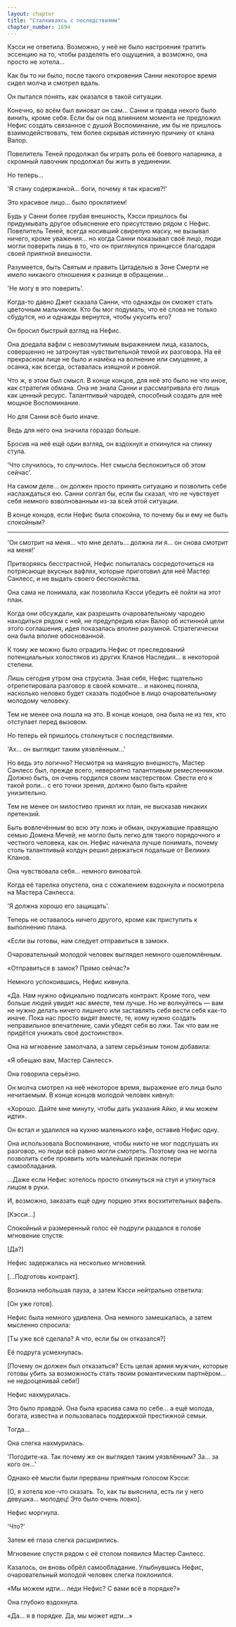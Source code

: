 ```yaml
---
layout: chapter
title: "Сталкиваясь с последствиями"
chapter_number: 1694
---
```




Кэсси не ответила. Возможно, у неё не было настроения тратить эссенцию на то, чтобы разделять его ощущения, а возможно, она просто не хотела...

Как бы то ни было, после такого откровения Санни некоторое время сидел молча и смотрел вдаль.

Он пытался понять, как оказался в такой ситуации.

Конечно, во всём был виноват он сам... Санни и правда некого было винить, кроме себя. Если бы он под влиянием момента не предложил Нефис создать связанное с душой Воспоминание, им бы не пришлось взаимодействовать, тем более скрывая истинную причину от клана Валор.

Повелитель Теней продолжал бы играть роль её боевого напарника, а скромный лавочник продолжал бы жить в уединении.

Но теперь...

'Я стану содержанкой... боги, почему я так красив?!'

Это красивое лицо... было проклятием!

Будь у Санни более грубая внешность, Кэсси пришлось бы придумывать другое объяснение его присутствию рядом с Нефис. Повелитель Теней, всегда носивший свирепую маску, не вызывал ничего, кроме уважения... но когда Санни показывал своё лицо, люди могли поверить лишь в то, что он приглянулся принцессе благодаря своей приятной внешности.

Разумеется, быть Святым и править Цитаделью в Зоне Смерти не имело никакого отношения к разнице в обращении...

'Не могу в это поверить'.

Когда-то давно Джет сказала Санни, что однажды он сможет стать цветочным мальчиком. Кто бы мог подумать, что её слова не только сбудутся, но и однажды вернутся, чтобы укусить его?

Он бросил быстрый взгляд на Нефис.

Она доедала вафли с невозмутимым выражением лица, казалось, совершенно не затронутая чувствительной темой их разговора. На её прекрасном лице не было и намёка на волнение или смущение, а осанка, как всегда, оставалась изящной и ровной.

Что ж, в этом был смысл. В конце концов, для неё это было не что иное, как стратегия обмана. Она не знала Санни и рассматривала его лишь как ценный ресурс. Талантливый чародей, способный создать для неё мощное Воспоминание.

Но для Санни всё было иначе.

Ведь для него она значила гораздо больше.

Бросив на неё ещё один взгляд, он вздохнул и откинулся на спинку стула.

'Что случилось, то случилось. Нет смысла беспокоиться об этом сейчас'.

На самом деле... он должен просто принять ситуацию и позволить себе наслаждаться ею. Санни солгал бы, если бы сказал, что не чувствует себя немного взволнованным из-за всей этой ситуации.

В конце концов, если Нефис была спокойна, то почему бы и ему не быть спокойным?

***

'Он смотрит на меня... что мне делать... должна ли я... он снова смотрит на меня!'

Притворяясь бесстрастной, Нефис попыталась сосредоточиться на потрясающе вкусных вафлях, которые приготовил для неё Мастер Санлесс, и не выдать своего беспокойства.

Она сама не понимала, как позволила Кэсси убедить её пойти на этот план.

Когда они обсуждали, как разрешить очаровательному чародею находиться рядом с ней, не предупредив клан Валор об истинной цели этого соглашения, идея показалась вполне разумной. Стратегически она была вполне обоснованной.

К тому же можно было оградить Нефис от преследований потенциальных холостяков из других Кланов Наследия... в некоторой степени.

Лишь сегодня утром она струсила. Зная себя, Нефис тщательно отрепетировала разговор в своей комнате... и наконец поняла, насколько неловко будет сказать подобное в лицо очаровательному молодому человеку.

Тем не менее она пошла на это. В конце концов, она была не из тех, кто отступает перед вызовом.

Но теперь ей пришлось столкнуться с последствиями.

'Ах... он выглядит таким уязвлённым...'

Но ведь это логично? Несмотря на манящую внешность, Мастер Санлесс был, прежде всего, невероятно талантливым ремесленником. Должно быть, он очень гордился своим мастерством. Свести его к такой роли... с его точки зрения, должно было быть крайне унизительно.

Тем не менее он милостиво принял их план, не высказав никаких претензий.

Быть вовлечённым во всю эту ложь и обман, окружавшие правящую семью Домена Мечей, не могло быть легко для такого порядочного и честного человека, как он. Нефис начинала лучше понимать, почему столь талантливый колдун решил держаться подальше от Великих Кланов.

Она чувствовала себя... немного виноватой.

Когда её тарелка опустела, она с сожалением вздохнула и посмотрела на Мастера Санлесса.

'Я должна хорошо его защищать'.

Теперь не оставалось ничего другого, кроме как приступить к выполнению плана.

«Если вы готовы, нам следует отправиться в замок».

Очаровательный молодой человек выглядел немного ошеломлённым.

«Отправиться в замок? Прямо сейчас?»

Немного успокоившись, Нефис кивнула.

«Да. Нам нужно официально подписать контракт. Кроме того, чем больше людей увидят нас вместе, тем лучше. Но не волнуйтесь — вам не нужно делать ничего лишнего или заставлять себя вести себя как-то иначе. Пока нас просто видят вместе, те, кому нужно создать неправильное впечатление, сами убедят себя во лжи. Так что вам не придётся унижать своё достоинство».

Она на мгновение замолчала, а затем серьёзным тоном добавила:

«Я обещаю вам, Мастер Санлесс».

Она говорила серьёзно.

Он молча смотрел на неё некоторое время, выражение его лица было нечитаемым. В конце концов молодой человек кивнул:

«Хорошо. Дайте мне минуту, чтобы дать указания Айко, и мы можем идти».

Он встал и удалился на кухню маленького кафе, оставив Нефис одну.

Она использовала Воспоминание, чтобы никто не мог подслушать их разговор, но люди всё равно могли смотреть. Поэтому она не могла позволить себе проявить хоть малейший признак потери самообладания.

...Даже если Нефис хотелось просто откинуться на стул и уткнуться лицом в руки.

И, возможно, заказать ещё одну порцию этих восхитительных вафель.

[Кэсси...]

Спокойный и размеренный голос её подруги раздался в голове мгновение спустя:

[Да?]

Нефис задержалась на несколько мгновений.

[...Подготовь контракт].

Возникла небольшая пауза, а затем Кэсси нейтрально ответила:

[Он уже готов].

Нефис была немного удивлена. Она немного замешкалась, а затем мысленно спросила:

[Ты уже всё сделала? А что, если бы он отказался?]

Её подруга усмехнулась.

[Почему он должен был отказаться? Есть целая армия мужчин, которые готовы убить за возможность стать твоим романтическим партнёром... не недооценивай себя!]

Нефис нахмурилась.

Это было правдой. Она была красива сама по себе... а ещё молода, богата, известна и пользовалась поддержкой престижной семьи.

Тогда...

Она слегка нахмурилась.

'Погодите-ка. Так почему же он выглядел таким уязвлённым? За... за кого он...'

Однако её мысли были прерваны приятным голосом Кэсси:

[О, я хотела кое-что сказать. То, как ты выяснила, есть ли у него девушка... молодец! Это было очень ловко].

Нефис моргнула.

'Что?'

Затем её глаза слегка расширились.

Мгновение спустя рядом с её столом появился Мастер Санлесс.

Казалось, он вновь обрёл самообладание. Улыбнувшись Нефис, очаровательный молодой человек слегка поклонился.

«Мы можем идти... леди Нефис? С вами всё в порядке?»

Она глубоко вздохнула.

«Да... я в порядке. Да, мы может идти...»

